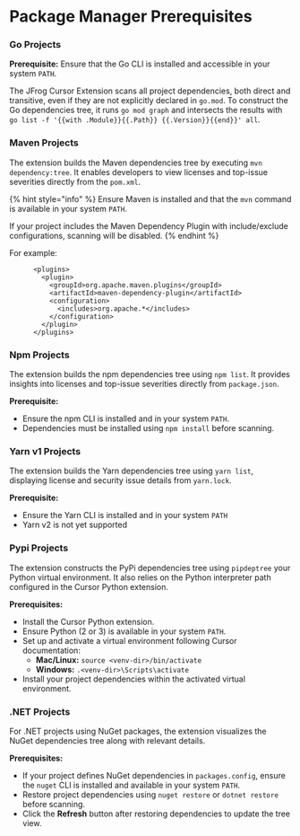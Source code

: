 # Package Manager Prerequisites

### Go Projects

**Prerequisite:** Ensure that the Go CLI is installed and accessible in your system `PATH`.

The JFrog Cursor Extension scans all project dependencies, both direct and transitive, even if they are not explicitly declared in `go.mod`. To construct the Go dependencies tree, it runs `go mod graph` and intersects the results with `go list -f '{{with .Module}}{{.Path}} {{.Version}}{{end}}' all`.

### Maven Projects

The extension builds the Maven dependencies tree by executing `mvn dependency:tree`. It enables developers to view licenses and top-issue severities directly from the `pom.xml`.

{% hint style="info" %}
Ensure Maven is installed and that the `mvn` command is available in your system `PATH`.

If your project includes the Maven Dependency Plugin with include/exclude configurations, scanning will be disabled.
{% endhint %}

For example:

```
      <plugins>
        <plugin>
          <groupId>org.apache.maven.plugins</groupId>
          <artifactId>maven-dependency-plugin</artifactId>
          <configuration>
            <includes>org.apache.*</includes>
          </configuration>
        </plugin>
      </plugins>
```

### Npm Projects

The extension builds the npm dependencies tree using `npm list`. It provides insights into licenses and top-issue severities directly from `package.json`.

**Prerequisite:**

* Ensure the npm CLI is installed and in your system `PATH`.
* Dependencies must be installed using `npm install` before scanning.

### Yarn v1 Projects

The extension builds the Yarn dependencies tree using `yarn list`, displaying license and security issue details from `yarn.lock`.

**Prerequisite:**

* Ensure the Yarn CLI is installed and in your system `PATH`
* Yarn v2 is not yet supported

### Pypi Projects

The extension constructs the PyPi dependencies tree using `pipdeptree` your Python virtual environment. It also relies on the Python interpreter path configured in the Cursor Python extension.

**Prerequisites:**

* Install the Cursor Python extension.
* Ensure Python (2 or 3) is available in your system `PATH`.
* Set up and activate a virtual environment following Cursor documentation:
  * **Mac/Linux:** `source <venv-dir>/bin/activate`
  * **Windows:** `.<venv-dir>\Scripts\activate`
* Install your project dependencies within the activated virtual environment.

### .NET Projects

For .NET projects using NuGet packages, the extension visualizes the NuGet dependencies tree along with relevant details.

**Prerequisites:**

* If your project defines NuGet dependencies in `packages.config`, ensure the `nuget` CLI is installed and available in your system `PATH`.
* Restore project dependencies using `nuget restore` or `dotnet restore` before scanning.
* Click the **Refresh** button after restoring dependencies to update the tree view.
